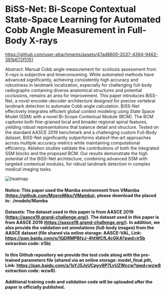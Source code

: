 # BiSS-Net: Bi-Scope Contextual State-Space Learning for Automated Cobb Angle Measurement in Full-Body X-rays



https://github.com/user-attachments/assets/47ad8600-2037-4394-9462-381b672f5151



Abstract: Manual Cobb angle measurement for scoliosis assessment from X-rays is subjective and timeconsuming. While automated methods have advanced significantly, achieving consistently high accuracy and robustness in landmark localization, especially for challenging full-body radiographs containing diverse anatomical structures and potential occlusions, remains an area for improvement. This paper introduces BiSS-Net, a novel encoder-decoder architecture designed for precise vertebral landmark detection to automate Cobb angle calculation. BiSS-Net effectively integrates efficient global context modeling using State Space Model (SSM) with a novel Bi-Scope Contextual Module (BCM). The BCM captures both fine-grained local and broader regional spinal features, yielding robust representations that balance detail and structure. Tested on the standard AASCE 2019 benchmark and a challenging custom Full-Body dataset, BiSS-Net significantly outperforms stateof-the-art approaches across multiple accuracy metrics while maintaining computational efficiency. Ablation studies validate the contributions of both the integrated SSM blocks and the proposed BCM. Our results demonstrate the high potential of the BiSS-Net architecture, combining advanced SSM with targeted contextual modules, for robust landmark detection in complex medical imaging tasks.

![heatmap](https://github.com/user-attachments/assets/cea2a6be-412d-42aa-a9ce-e3a4c6e6f9b8)

#### Notice: This paper used the Mamba environment from VMamba (https://github.com/MzeroMiko/VMamba), please download the placed in: ./models/Mamba

#### Datasets: The dataset used in this paper is from AASCE 2019 (https://aasce19.grand-challenge.org/). The dataset used in this paper is from AASCE 2019 (https://aasce19.grand-challenge.org/). In addition, we also provide the validation set annotations (full-body images) from the AASCE dataset (file shared via online storage: AASCE-VAL, Link: https://pan.baidu.com/s/1QDRMPBfzJ-4htWCfL4cGKA?pwd=ir5b extraction code: ir5b)

#### In this Github repository we provide the test code along with the pre-trained parameters file (shared via an online storage: model_final.pth, Link: https://pan.baidu.com/s/1sYJ5JyUCpyv9P7LvUZWccw?pwd=wzw8 extraction code: wzw8). 
#### Additional training code and validation code will be uploaded after the paper is officially published.

